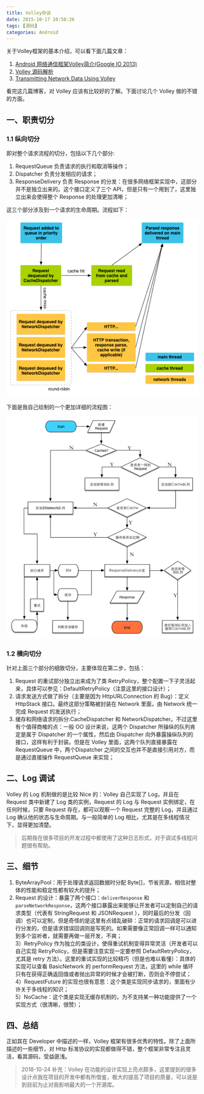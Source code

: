 ```yaml
---
title: Volley杂谈
date: 2015-10-17 10:58:26
tags: [源码]
categories: Android
---
```


关于Volley框架的基本介绍，可以看下面几篇文章：

1. [Android 网络通信框架Volley简介(Google IO 2013)](http://blog.csdn.net/t12x3456/article/details/9221611)
2. [Volley 源码解析](http://www.codekk.com/open-source-project-analysis/detail/Android/grumoon/Volley%20%E6%BA%90%E7%A0%81%E8%A7%A3%E6%9E%90)
3. [Transmitting Network Data Using Volley](https://developer.android.com/training/volley/index.html)

看完这几篇博客，对 Volley 应该有比较好的了解。下面讨论几个 Volley 做的不错的方面。<!--more-->

## 一、职责切分
### 1.1 纵向切分
即对整个请求流程的切分，包括以下几个部分:

1. RequestQueue 负责请求的执行和取消等操作；
2. Dispatcher 负责分发相应的请求；
3. ResponseDelivery 负责 Response 的分发：在很多网络框架实现中，这部分并不是独立出来的。这个接口定义了三个 API，但是只有一个用到了，这里独立出来会使得整个 Response 的处理更加清晰；

这三个部分涉及到一个请求的生命周期。流程如下：

![Volley请求流程图](../../images/volley-request.png)

下面是我自己绘制的一个更加详细的流程图：

![Volley请求详细流程图](../../images/Volley流程图.png)

### 1.2 横向切分
针对上面三个部分的细致切分，主要体现在第二步，包括：

1. Request 的重试部分独立出来成为了类 RetryPolicy，整个配置一下子灵活起来，具体可以参见：DefaultRetryPolicy（注意这里的接口设计）；
2. 请求发送方式做了拆分（主要是因为 HttpURLConnection 的 Bug）：定义 HttpStack 接口。最终这部分策略被封装在 Network 里面，由 Network 统一完成 Request 的发送执行；
3. 缓存和网络请求的拆分:CacheDispatcher 和 NetworkDispatcher。不过这里有个值得商榷的点：一般 OO 设计来说，这两个 Dispatcher 所操纵的队列肯定是属于 Dispatcher 的一个属性，然后由 Dispatcher 向外暴露操纵队列的接口，这样有利于封装。但是在 Volley 里面，这两个队列直接暴露在 RequestQueue 中，两个Dispatcher 之间的交互也并不是直接引用对方，而是通过直接操作 RequestQueue 来实现；

## 二、Log 调试
Volley 的 Log 机制做的是比较 Nice 的：Volley 自己实现了 Log，并且在 Request 类中新建了 Log 类的实例，Request 的 Log 与 Request 实例绑定，在任何时候，只要 Request 存在，都可以观察一个 Request 完整的 Log，并且通过 Log 确认他的状态与生命周期。与一般简单的 Log 相比，尤其是在多线程情况下，显得更加清楚。

> 后期我在很多项目的开发过程中都使用了这种日志形式，对于调试多线程问题很有帮助。

## 三、细节
1) ByteArrayPool：用于处理请求返回数据时分配 Byte[]，节省资源，相信对整体的性能和稳定性都有较大的提升；  
2) Request 的设计：暴露了两个接口：`deliverResponse` 和`parseNetworkResponse`，这两个接口暴露出来能够让开发者可以定制自己的请求类型（代表有 StringRequest 和 JSONRequest ），同时最后的分发（回调）也可以定制，但是奇怪的是这里有点错乱破碎：正常的请求回调是可以进行分发的，但是请求错误回调则是写死的。如果需要像正常回调一样可以通知到多个监听者，就需要再做一层开发，不爽；  
3）RetryPolicy 作为独立的类设计，使得重试机制变得异常灵活（开发者可以自己实现 RetryPolicy，但是需要注意实现一定要参照 DefaultRetryPolicy，尤其是 retry 方法）。这里的重试实现的比较精巧（但是也难以看懂）：具体的实现可以查看 BasicNetwork 的 performRequest 方法，这里的 while 循环只有在获得正确返回值或者抛出异常的时候才会被打断，否则会不停尝试；  
4）RequestFuture 的实现也很有意思：这个类是实现同步请求的，里面有少许关于多线程的知识；  
5）NoCache：这个类是实现无缓存机制的，为不支持某一种功能提供了一个实现方式（很清晰，很赞）；  

## 四、总结
正如其在 Developer 中描述的一样，Volley 框架有很多优秀的特性。除了上面所描述的一些细节，对 Http 标准协议的实现都做得不错，整个框架非常专注且灵活，看其源码，受益匪浅。

> 2018-10-24 补充：Volley 在功能的设计实现上亮点颇多，这里提到的很多设计点我在项目的开发中都有所借鉴，极大的提高了项目的质量，可以说是到目前为止对我影响最大的一个开源库。